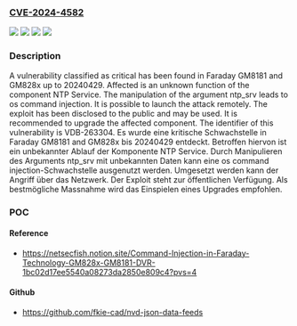 ### [CVE-2024-4582](https://cve.mitre.org/cgi-bin/cvename.cgi?name=CVE-2024-4582)
![](https://img.shields.io/static/v1?label=Product&message=GM8181&color=blue)
![](https://img.shields.io/static/v1?label=Product&message=GM828x&color=blue)
![](https://img.shields.io/static/v1?label=Version&message=20240429%20&color=brightgreen)
![](https://img.shields.io/static/v1?label=Vulnerability&message=CWE-78%20OS%20Command%20Injection&color=brightgreen)

### Description

A vulnerability classified as critical has been found in Faraday GM8181 and GM828x up to 20240429. Affected is an unknown function of the component NTP Service. The manipulation of the argument ntp_srv leads to os command injection. It is possible to launch the attack remotely. The exploit has been disclosed to the public and may be used. It is recommended to upgrade the affected component. The identifier of this vulnerability is VDB-263304.
Es wurde eine kritische Schwachstelle in Faraday GM8181 and GM828x bis 20240429 entdeckt. Betroffen hiervon ist ein unbekannter Ablauf der Komponente NTP Service. Durch Manipulieren des Arguments ntp_srv mit unbekannten Daten kann eine os command injection-Schwachstelle ausgenutzt werden. Umgesetzt werden kann der Angriff über das Netzwerk. Der Exploit steht zur öffentlichen Verfügung. Als bestmögliche Massnahme wird das Einspielen eines Upgrades empfohlen.

### POC

#### Reference
- https://netsecfish.notion.site/Command-Injection-in-Faraday-Technology-GM828x-GM8181-DVR-1bc02d17ee5540a08273da2850e809c4?pvs=4

#### Github
- https://github.com/fkie-cad/nvd-json-data-feeds

